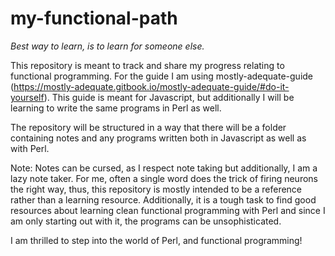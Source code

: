 # my-functional-path

*Best way to learn, is to learn for someone else.*

This repository is meant to track and share my progress relating to functional programming. For the guide I am using mostly-adequate-guide (https://mostly-adequate.gitbook.io/mostly-adequate-guide/#do-it-yourself). This guide is meant for Javascript, but additionally I will be learning to write the same programs in Perl as well.

The repository will be structured in a way that there will be a folder containing notes and any programs written both in Javascript as well as with Perl.

Note: Notes can be cursed, as I respect note taking but additionally, I am a lazy note taker. For me, often a single word does the trick of firing neurons the right way, thus, this repository is mostly intended to be a reference rather than a learning resource. Additionally, it is a tough task to find good resources about learning clean functional programming with Perl and since I am only starting out with it, the programs can be unsophisticated.

I am thrilled to step into the world of Perl, and functional programming!